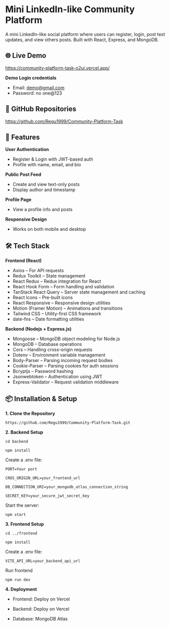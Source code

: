 # Mini LinkedIn-like Community Platform
A mini LinkedIn-like social platform where users can register, login, post text updates, and view others posts.
Built with React, Express, and MongoDB. 

## 🌐 Live Demo

https://community-platform-task-o2ui.vercel.app/

**Demo Login credentials**

- Email: demo@gmail.com
- Password: no one@123

## 📂 GitHub Repositories

https://github.com/Regu1999/Community-Platform-Task

## 🚀 Features

**User Authentication**

- Register & Login with JWT-based auth
- Profile with name, email, and bio

**Public Post Feed**

- Create and view text-only posts
- Display author and timestamp

**Profile Page**

- View a profile info and posts

**Responsive Design**

- Works on both mobile and desktop

## 🛠 Tech Stack

**Frontend (React)**
- Axios – For API requests
- Redux Toolkit – State management
- React Redux – Redux integration for React
- React Hook Form – Form handling and validation
- TanStack React Query – Server state management and caching
- React Icons – Pre-built icons
- React Responsive – Responsive design utilities
- Motion (Framer Motion) – Animations and transitions
- Tailwind CSS – Utility-first CSS framework
- date-fns – Date formatting utilities

**Backend (Nodejs + Express.js)**
- Mongoose – MongoDB object modeling for Node.js
- MongoDB – Database operations
- Cors – Handling cross-origin requests
- Dotenv – Environment variable management
- Body-Parser – Parsing incoming request bodies
- Cookie-Parser – Parsing cookies for auth sessions
- Bcryptjs – Password hashing
- Jsonwebtoken – Authentication using JWT
- Express-Validator – Request validation middleware

## 📦 Installation & Setup

**1. Clone the Repository**

`https://github.com/Regu1999/Community-Platform-Task.git`

**2. Backend Setup**

`cd backend`

`npm install`

Create a .env file:

`PORT=Your port`

`CROS_ORIGIN_URL=your_frontend_url`

`DB_CONNECTION_URI=your_mongodb_atlas_connection_string`

`SECRET_KEY=your_secure_jwt_secret_key`

Start the server:

`npm start`

**3. Frontend Setup**

`cd ../frontend`

`npm install`

Create a .env file:

`VITE_API_URL=your_backend_api_url`

Run frontend

`npm run dev`

**4. Deployment**

- Frontend: Deploy on Vercel 

- Backend: Deploy on Vercel

- Database: MongoDB Atlas